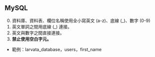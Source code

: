 ## MySQL

0. 資料庫、資料表、欄位名稱使用全小寫英文 (a-z)、底線 (_)、數字 (0-9)
0. 英文單詞之間用底線 (_) 連接。
0. 英文與數字之間直接連接。
0. __禁止使用空白字元。__

- 範例：larvata\_database，users，first\_name

